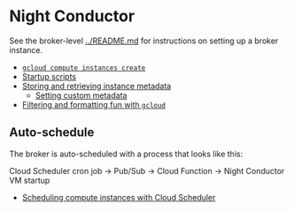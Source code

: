 # Night Conductor

See the broker-level [../README.md](../README.md) for instructions on setting up a
broker instance.

- [`gcloud compute instances create`](https://cloud.google.com/sdk/gcloud/reference/compute/instances/create)
- [Startup scripts](https://cloud.google.com/compute/docs/startupscript)
- [Storing and retrieving instance metadata](https://cloud.google.com/compute/docs/storing-retrieving-metadata)
  - [Setting custom metadata](https://cloud.google.com/compute/docs/storing-retrieving-metadata#custom)
- [Filtering and formatting fun with `gcloud`](https://cloud.google.com/blog/products/gcp/filtering-and-formatting-fun-with)

## Auto-schedule

The broker is auto-scheduled with a process that looks like this:

Cloud Scheduler cron job -> Pub/Sub -> Cloud Function -> Night Conductor VM startup

- [Scheduling compute instances with Cloud Scheduler](https://cloud.google.com/scheduler/docs/start-and-stop-compute-engine-instances-on-a-schedule)
